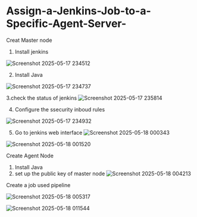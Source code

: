 # Assign-a-Jenkins-Job-to-a-Specific-Agent-Server-

Creat Master node
1. Install jenkins

![Screenshot 2025-05-17 234512](https://github.com/user-attachments/assets/89143b48-e3c1-44f7-913d-94ac1eba8290)

2. Install Java

![Screenshot 2025-05-17 234737](https://github.com/user-attachments/assets/dbc88556-cad0-4729-b4bc-3f4beda7819d)

3.check the status of jenkins
![Screenshot 2025-05-17 235814](https://github.com/user-attachments/assets/c25b51f9-5cab-48bf-a478-03f2449d9047)


4. Configure the ssecurity inboud rules

![Screenshot 2025-05-17 234932](https://github.com/user-attachments/assets/3f109907-1375-47a1-88a2-4f8a2e3b9c8e)

5. Go to jenkins web interface
![Screenshot 2025-05-18 000343](https://github.com/user-attachments/assets/ab6c5b90-1c27-4d34-89b9-c571e605b486)

![Screenshot 2025-05-18 001520](https://github.com/user-attachments/assets/c540d717-a634-4a01-8666-d52540e8b59a)

Create Agent Node

1. Install Java
2. set up the public key of master node
   ![Screenshot 2025-05-18 004213](https://github.com/user-attachments/assets/2fcf749a-7e08-477a-bcfa-c93c0f059415)

Create a job used pipeline

![Screenshot 2025-05-18 005317](https://github.com/user-attachments/assets/60484da4-4e88-4fae-92c2-237f6d2ae4ab)

![Screenshot 2025-05-18 011544](https://github.com/user-attachments/assets/c1af110a-a52f-4da3-a60c-127860e39a9c)
